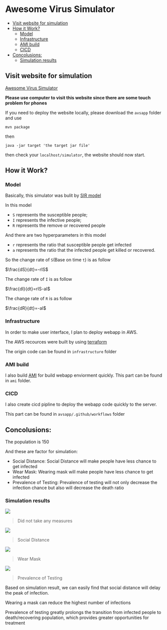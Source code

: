# Awesome Virus Simulator<!-- omit in toc -->

- [Visit website for simulation](#visit-website-for-simulation)
- [How it Work?](#how-it-work)
  - [Model](#model)
  - [Infrastructure](#infrastructure)
  - [AMI build](#ami-build)
  - [CICD](#cicd)
- [Concolusions:](#concolusions)
  - [Simulation results](#simulation-results)

## Visit website for simulation

[Awesome Virus Simulator](http://avs.brickea.me/simulator)

**Please use computer to visit this website since there are some touch problem for phones**

If you need to deploy the website locally, please download the ```avsapp``` folder and use

```
mvn package
```

then

```
java -jar target 'the target jar file'
```

then check your ```localhost/simulator```, the website should now start.

## How it Work?

### Model

Basically, this simulator was bulit by [SIR model](https://www.maa.org/press/periodicals/loci/joma/the-sir-model-for-spread-of-disease-the-differential-equation-model)

In this model 

* ```S``` represents the susceptible people; 
* ```I``` represents the infective people; 
* ```R``` represents the remove or recovered people

And there are two hyperparameters in this model

* ```r``` represents the ratio that susceptible people get infected
* ```a``` represents the ratio that the infected people get killed or recovered.

So the change rate of ```S```(Base on time ```t```) is as follow

$\frac{dS}{dt}=-rIS$

The change rate of ```I``` is as follow

$\frac{dI}{dt}=rIS-aI$

The change rate of ```R``` is as follow

$\frac{dR}{dt}=-aI$

### Infrastructure

In order to make user interface, I plan to deploy webapp in AWS.

The AWS recources were built by using [terraform](https://registry.terraform.io/providers/hashicorp/aws/latest/docs/resources/security_group)

The origin code can be found in ```infrastructure``` folder

### AMI build

I also build [AMI](https://docs.aws.amazon.com/AWSEC2/latest/UserGuide/AMIs.html) for build webapp enviorment quickly. This part can be found in ```ami``` folder.

### CICD

I also create cicd pipline to deploy the webapp code quickly to the server.

This part can be found in ```avsapp/.github/workflows``` folder

## Concolusions:

The population is 150

And these are factor for simulation:

* Social Distance: Social Distance will make people have less chance to get infected
* Wear Mask: Wearing mask will make people have less chance to get infected
* Prevalence of Testing: Prevalence of testing will not only decrease the infection chance but also will decrease the death ratio

### Simulation results

![](res/nothing.png)
> Did not take any measures

![](res/Social%20Distance.png)
> Social Distance

![](res/wear%20mask.png)
> Wear Mask

![](res/pre.png)
> Prevalence of Testing

Based on simulation result, we can easily find that social distance will delay the peak of infection.

Wearing a mask can reduce the highest number of infections

Prevalence of testing greatly prolongs the transition from infected people to death/recovering population, which provides greater opportunities for treatment
